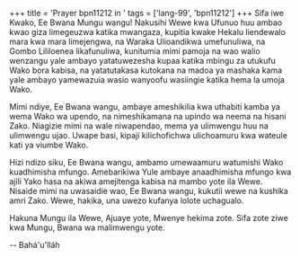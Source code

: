 +++
title = 'Prayer bpn11212 in '
tags = ['lang-99', 'bpn11212']
+++
Sifa iwe Kwako, Ee Bwana Mungu wangu!  Nakusihi Wewe kwa Ufunuo huu ambao kwao giza limegeuzwa katika mwangaza, kupitia kwake Hekalu liendewalo mara kwa mara limejengwa, na Waraka Ulioandikwa umefunuliwa, na Gombo Lililoenea likafunuliwa, kunitumia mimi pamoja na wao walio wenzangu yale ambayo yatatuwezesha kupaa katika mbingu za utukufu Wako bora kabisa, na yatatutakasa kutokana na madoa ya mashaka kama yale ambayo yamewazuia wasio wanyoofu wasiingie katika hema la umoja Wako. 

Mimi ndiye, Ee Bwana wangu, ambaye ameshikilia kwa uthabiti kamba ya wema Wako wa upendo, na nimeshikamana na upindo wa neema na hisani Zako.  Niagizie mimi na wale niwapendao, mema ya ulimwengu huu na ulimwengu ujao.  Uwape basi, kipaji kilichofichwa ulichoamuru kwa wateule kati ya viumbe Wako. 

Hizi ndizo siku, Ee Bwana wangu, ambamo umewaamuru watumishi Wako kuadhimisha mfungo.  Amebarikiwa Yule ambaye anaadhimisha mfungo kwa ajili Yako hasa na akiwa amejitenga kabisa na mambo yote ila Wewe.  Nisaide mimi na uwasaidie wao, Ee Bwana wangu, kukutii wewe na kushika amri Zako.  Wewe, hakika, una uwezo kufanya lolote uchagualo. 

Hakuna Mungu ila Wewe, Ajuaye yote, Mwenye hekima zote.  Sifa zote ziwe kwa Mungu, Bwana wa malimwengu yote.

-- Bahá'u'lláh
